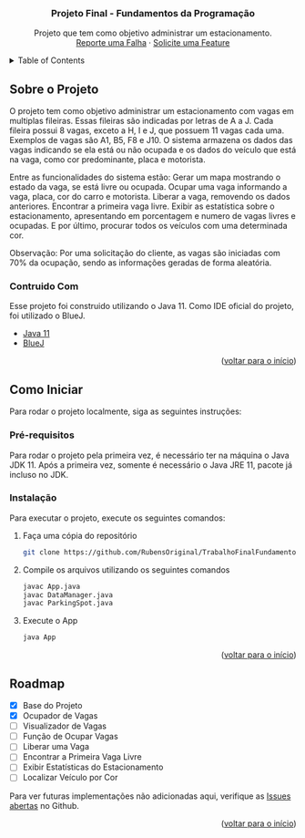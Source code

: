 <div id="top"></div>

<!-- PROJECT LOGO -->
<br />
<div align="center">

  <h3 align="center">Projeto Final - Fundamentos da Programação</h3>

  <p align="center">
	Projeto que tem como objetivo administrar um estacionamento.
    <br />
    <a href="https://github.com/RubensOriginal/TrabalhoFinalFundamentos/issues">Reporte uma Falha</a>
    ·
    <a href="https://github.com/RubensOriginal/TrabalhoFinalFundamentos/issues">Solicite uma Feature</a>
  </p>
</div>



<!-- TABLE OF CONTENTS -->
<details>
  <summary>Table of Contents</summary>
  <ol>
    <li>
      <a href="#sobre-o-projeto">Sobre o Projeto</a>
      <ul>
        <li><a href="#construido-com">Construido Com</a></li>
      </ul>
    </li>
    <li>
      <a href="#como-iniciar">Como Iniciar</a>
      <ul>
        <li><a href="#pré-requisitos">Pré-requisitos</a></li>
        <li><a href="#instalação">Installation</a></li>
      </ul>
    </li>
    <li><a href="#roadmap">Roadmap</a></li>
  </ol>
</details>



<!-- ABOUT THE PROJECT -->
## Sobre o Projeto

O projeto tem como objetivo administrar um estacionamento com vagas em multiplas fileiras. Essas fileiras são indicadas por letras de A a J. Cada fileira possui 8 vagas, exceto a H, I e J, que possuem 11 vagas cada uma. Exemplos de vagas são A1, B5, F8 e J10. O sistema armazena os dados das vagas indicando se ela está ou não ocupada e os dados do veículo que está na vaga, como cor predominante, placa e motorista.

Entre as funcionalidades do sistema estão: Gerar um mapa mostrando o estado da vaga, se está livre ou ocupada. Ocupar uma vaga informando a vaga, placa, cor do carro e motorista. Liberar a vaga, removendo os dados anteriores. Encontrar a primeira vaga livre. Exibir as estatística sobre o estacionamento, apresentando em porcentagem e numero de vagas livres e ocupadas. E por último, procurar todos os veículos com uma determinada cor.

Observação: Por uma solicitação do cliente, as vagas são iniciadas com 70% da ocupação, sendo as informações geradas de forma aleatória.

### Contruido Com

Esse projeto foi construido utilizando o Java 11. 
Como IDE oficial do projeto, foi utilizado o BlueJ.

* [Java 11](https://www.java.com/en/)
* [BlueJ](https://www.bluej.org/)

<p align="right">(<a href="#top">voltar para o início</a>)</p>



<!-- GETTING STARTED -->
## Como Iniciar

Para rodar o projeto localmente, siga as seguintes instruções:

### Pré-requisitos

Para rodar o projeto pela primeira vez, é necessário ter na máquina o Java JDK 11.
Após a primeira vez, somente é necessário o Java JRE 11, pacote já incluso no JDK.

### Instalação

Para executar o projeto, execute os seguintes comandos:

1. Faça uma cópia do repositório
   ```sh
   git clone https://github.com/RubensOriginal/TrabalhoFinalFundamentos
   ```
3. Compile os arquivos utilizando os seguintes comandos
   ```sh
   javac App.java
   javac DataManager.java
   javac ParkingSpot.java
   ```
4. Execute o App
   ```sh
   java App
   ```

<p align="right">(<a href="#top">voltar para o início</a>)</p>


<!-- ROADMAP -->
## Roadmap

- [x] Base do Projeto
- [x] Ocupador de Vagas
- [ ] Visualizador de Vagas
- [ ] Função de Ocupar Vagas
- [ ] Liberar uma Vaga
- [ ] Encontrar a Primeira Vaga Livre
- [ ] Exibir Estatísticas do Estacionamento
- [ ] Localizar Veículo por Cor

Para ver futuras implementações não adicionadas aqui, verifique as [Issues abertas](https://github.com/RubensOriginal/TrabalhoFinalFundamentos/issues) no Github.

<p align="right">(<a href="#top">voltar para o início</a>)</p>

